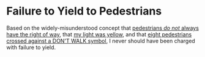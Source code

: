 # Failure to Yield to Pedestrians

Based on the widely-misunderstood concept that [pedestrians *do not* always have the right of way](/rebuttals/pedestrian_right_of_way.md), that [my light was yellow](/rebuttals/red_light.md), and that [eight pedestrians crossed against a DON'T WALK symbol](/rebuttals/walk_symbol.md), I never should have been charged with failure to yield.